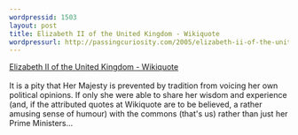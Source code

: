 ```yaml
---
wordpressid: 1503
layout: post
title: Elizabeth II of the United Kingdom - Wikiquote
wordpressurl: http://passingcuriosity.com/2005/elizabeth-ii-of-the-united-kingdom-wikiquote/
---
```

<a href="http://en.wikiquote.org/wiki/Elizabeth_II_of_the_United_Kingdom">Elizabeth II of the United Kingdom - Wikiquote</a>
<br />
<br />It is a pity that Her Majesty is prevented by tradition from voicing her own political opinions. If only she were able to share her wisdom and experience (and, if the attributed quotes at Wikiquote are to be believed, a rather amusing sense of humour) with the commons (that's us) rather than just her Prime Ministers...
